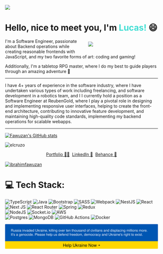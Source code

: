 ![](https://quotes-github-readme.vercel.app/api?type=horizontal&theme=radical)

<h1> Hello, nice to meet you, I'm <strong style="color:#41ded3">Lucas!</strong>  😄</h1>

<img style="padding:10px" align="right" width="220" src="https://i.pinimg.com/originals/d9/bb/49/d9bb49ceafc6488856d774d62fdfa478.jpg">

<p> I'm a Software  Engineer, passionate about Backend operations while creating reasonable frontends with JavaScript, and my two favorite forms of art: coding and gaming!</p>
Additionally, I'm a tabletop RPG master, where I do my best to guide players through an amazing adventure 🎲
<hr>
I have 4+ years of experience in the software industry, where I have undertaken various types of work including freelancing, and software development in a robotics team, and I I currently hold a position as a Software Engineer at ReubenGold, where I play a pivotal role in designing and implementing responsive user interfaces, helping to create the front-end architecture, contributing to innovative feature development, and maintaining high-quality code standards, implementing my backend operations for scalable webapps.
<hr>


[![Fawuzan's GitHub stats](https://github-readme-stats.vercel.app/api?username=LLxD&hide=stars&show_icons=true&theme=dark#gh-dark-mode-only&count_private=true)](https://github.com/fawuzantech/github-readme-stats)

<p align="left"> <img src="https://komarev.com/ghpvc/?username=elcruzo&label=Profile%20views&color=0e75b6&style=flat" alt="elcruzo" /> </p>

<center>

[Portfolio 👨‍🎓](https:///)&nbsp;
[LinkedIn 💼](https://www.linkedin.com/in/ibrahimfawuzan/)&nbsp;
[Behance 🎨](https://www.behance.net/)

</center>

<p align="left">
<a href="https://linkedin.com/in/ibrahimfawuzan" target="blank"><img align="center" src="https://raw.githubusercontent.com/rahuldkjain/github-profile-readme-generator/master/src/images/icons/Social/linked-in-alt.svg" alt="ibrahimfawuzan" height="30" width="40" /></a>
</p>

# 💻 Tech Stack:
![TypeScript](https://img.shields.io/badge/typescript-%23007ACC.svg?style=for-the-badge&logo=typescript&logoColor=white) 
![Java](https://img.shields.io/badge/java-%23ED8B00.svg?style=for-the-badge&logo=openjdk&logoColor=white) 
![Bootstrap](https://img.shields.io/badge/bootstrap-%238511FA.svg?style=for-the-badge&logo=bootstrap&logoColor=white) 
![SASS](https://img.shields.io/badge/SASS-hotpink.svg?style=for-the-badge&logo=SASS&logoColor=white)
![Webpack](https://img.shields.io/badge/webpack-%238DD6F9.svg?style=for-the-badge&logo=webpack&logoColor=black)
![NestJS](https://img.shields.io/badge/nestjs-%23E0234E.svg?style=for-the-badge&logo=nestjs&logoColor=white)
![React](https://img.shields.io/badge/react-%2320232a.svg?style=for-the-badge&logo=react&logoColor=%2361DAFB) 
![Next JS](https://img.shields.io/badge/Next-black?style=for-the-badge&logo=next.js&logoColor=white) 
![React Router](https://img.shields.io/badge/React_Router-CA4245?style=for-the-badge&logo=react-router&logoColor=white) 
![Spring](https://img.shields.io/badge/spring-%236DB33F.svg?style=for-the-badge&logo=spring&logoColor=white) 
![Redux](https://img.shields.io/badge/redux-%23593d88.svg?style=for-the-badge&logo=redux&logoColor=white)  
![NodeJS](https://img.shields.io/badge/node.js-6DA55F?style=for-the-badge&logo=node.js&logoColor=white)
![Socket.io](https://img.shields.io/badge/Socket.io-black?style=for-the-badge&logo=socket.io&badgeColor=010101) 
![AWS](https://img.shields.io/badge/AWS-%23FF9900.svg?style=for-the-badge&logo=amazon-aws&logoColor=white)  
![Postgres](https://img.shields.io/badge/postgres-%23316192.svg?style=for-the-badge&logo=postgresql&logoColor=white)
![MongoDB](https://img.shields.io/badge/MongoDB-%234ea94b.svg?style=for-the-badge&logo=mongodb&logoColor=white) 
![GitHub Actions](https://img.shields.io/badge/github%20actions-%232671E5.svg?style=for-the-badge&logo=githubactions&logoColor=white) 
![Docker](https://img.shields.io/badge/docker-%230db7ed.svg?style=for-the-badge&logo=docker&logoColor=white) 

[![SWUbanner](https://raw.githubusercontent.com/vshymanskyy/StandWithUkraine/main/banner2-direct.svg)](https://vshymanskyy.github.io/StandWithUkraine)


